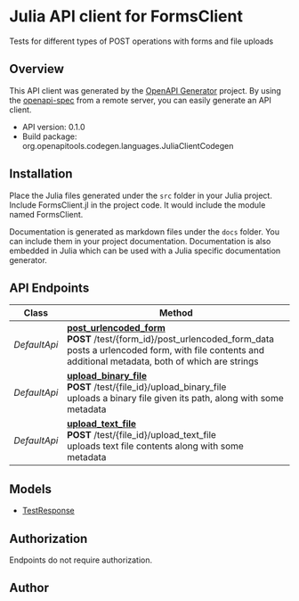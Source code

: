 # Julia API client for FormsClient

Tests for different types of POST operations with forms and file uploads

## Overview
This API client was generated by the [OpenAPI Generator](https://openapi-generator.tech) project.  By using the [openapi-spec](https://openapis.org) from a remote server, you can easily generate an API client.

- API version: 0.1.0
- Build package: org.openapitools.codegen.languages.JuliaClientCodegen


## Installation
Place the Julia files generated under the `src` folder in your Julia project. Include FormsClient.jl in the project code.
It would include the module named FormsClient.

Documentation is generated as markdown files under the `docs` folder. You can include them in your project documentation.
Documentation is also embedded in Julia which can be used with a Julia specific documentation generator.

## API Endpoints

Class | Method
------------ | -------------
*DefaultApi* | [**post_urlencoded_form**](docs/DefaultApi.md#post_urlencoded_form)<br/>**POST** /test/{form_id}/post_urlencoded_form_data<br/>posts a urlencoded form, with file contents and additional metadata, both of which are strings
*DefaultApi* | [**upload_binary_file**](docs/DefaultApi.md#upload_binary_file)<br/>**POST** /test/{file_id}/upload_binary_file<br/>uploads a binary file given its path, along with some metadata
*DefaultApi* | [**upload_text_file**](docs/DefaultApi.md#upload_text_file)<br/>**POST** /test/{file_id}/upload_text_file<br/>uploads text file contents along with some metadata


## Models

 - [TestResponse](docs/TestResponse.md)


<a id="authorization"></a>
## Authorization
Endpoints do not require authorization.


## Author



